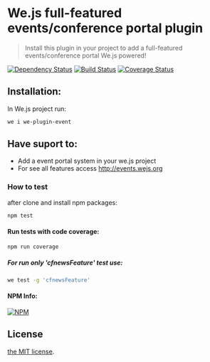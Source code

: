 # We.js full-featured events/conference portal plugin

> Install this plugin in your project to add a full-featured events/conference portal 
> We.js powered!

[![Dependency Status](https://david-dm.org/wejs/we-plugin-event.png)](https://david-dm.org/wejs/we-plugin-event)
[![Build Status](https://travis-ci.org/wejs/we-plugin-event.svg?branch=master)](https://travis-ci.org/wejs/we-plugin-event)
[![Coverage Status](https://coveralls.io/repos/github/wejs/we-plugin-event/badge.svg?branch=master)](https://coveralls.io/github/wejs/we-plugin-event?branch=master)

## Installation:

In We.js project run:

```sh
we i we-plugin-event
```

## Have suport to:

 - Add a event portal system in your we.js project
 - For see all features access http://events.wejs.org

### How to test

after clone and install npm packages:

```sh
npm test
```

#### Run tests with code coverage:

```sh
npm run coverage
```

##### For run only 'cfnewsFeature' test use:

```sh
we test -g 'cfnewsFeature'
```

#### NPM Info:
[![NPM](https://nodei.co/npm/we-plugin-event.png?downloads=true&downloadRank=true&stars=true)](https://nodei.co/npm/we-plugin-event/)

## License

[the MIT license](https://github.com/wejs/we-core/blob/master/LICENSE.md).
